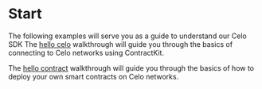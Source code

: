 # Start

The following examples will serve you as a guide to understand our Celo SDK
The [hello celo](walkthroughs/hellocelo.md) walkthrough will guide you through the basics of connecting to Celo networks using ContractKit.


The [hello contract](walkthroughs/hellocontracts.md) walkthrough will guide you through the basics of how to deploy your own smart contracts on Celo networks.